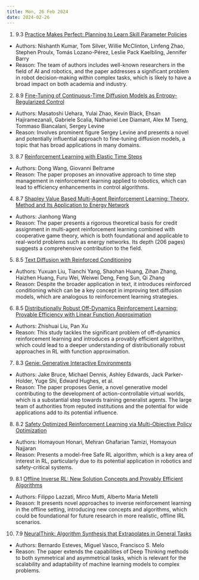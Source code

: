 ```yaml
---
title: Mon, 26 Feb 2024
date: 2024-02-26
---
```

1. 9.3 [Practice Makes Perfect: Planning to Learn Skill Parameter Policies](https://arxiv.org/abs/2402.15025)
* Authors: Nishanth Kumar, Tom Silver, Willie McClinton, Linfeng Zhao, Stephen Proulx, Tomás Lozano-Pérez, Leslie Pack Kaelbling, Jennifer Barry
* Reason: The team of authors includes well-known researchers in the field of AI and robotics, and the paper addresses a significant problem in robot decision-making within complex tasks, which is likely to have a broad impact on both academia and industry.

2. 8.9 [Fine-Tuning of Continuous-Time Diffusion Models as Entropy-Regularized Control](https://arxiv.org/abs/2402.15194)
* Authors: Masatoshi Uehara, Yulai Zhao, Kevin Black, Ehsan Hajiramezanali, Gabriele Scalia, Nathaniel Lee Diamant, Alex M Tseng, Tommaso Biancalani, Sergey Levine
* Reason: Involves prominent figure Sergey Levine and presents a novel and potentially influential approach to fine-tuning diffusion models, a topic that has broad applications in many domains.

3. 8.7 [Reinforcement Learning with Elastic Time Steps](https://arxiv.org/abs/2402.14961)
* Authors: Dong Wang, Giovanni Beltrame
* Reason: The paper proposes an innovative approach to time step management in reinforcement learning applied to robotics, which can lead to efficiency enhancements in control algorithms.

4. 8.7 [Shapley Value Based Multi-Agent Reinforcement Learning: Theory, Method and Its Application to Energy Network](https://arxiv.org/abs/2402.15324)
* Authors: Jianhong Wang
* Reason: The paper presents a rigorous theoretical basis for credit assignment in multi-agent reinforcement learning combined with cooperative game theory, which is both foundational and applicable to real-world problems such as energy networks. Its depth (206 pages) suggests a comprehensive contribution to the field.

5. 8.5 [Text Diffusion with Reinforced Conditioning](https://arxiv.org/abs/2402.14843)
* Authors: Yuxuan Liu, Tianchi Yang, Shaohan Huang, Zihan Zhang, Haizhen Huang, Furu Wei, Weiwei Deng, Feng Sun, Qi Zhang
* Reason: Despite the broader application in text, it introduces reinforced conditioning which can be a key concept in improving text diffusion models, which are analogous to reinforcement learning strategies.

6. 8.5 [Distributionally Robust Off-Dynamics Reinforcement Learning: Provable Efficiency with Linear Function Approximation](https://arxiv.org/abs/2402.15399)
* Authors: Zhishuai Liu, Pan Xu
* Reason: This study tackles the significant problem of off-dynamics reinforcement learning and introduces a provably efficient algorithm, which could lead to a deeper understanding of distributionally robust approaches in RL with function approximation.

7. 8.3 [Genie: Generative Interactive Environments](https://arxiv.org/abs/2402.15391)
* Authors: Jake Bruce, Michael Dennis, Ashley Edwards, Jack Parker-Holder, Yuge Shi, Edward Hughes, et al.
* Reason: The paper proposes Genie, a novel generative model contributing to the development of action-controllable virtual worlds, which is a substantial step towards training generalist agents. The large team of authorities from reputed institutions and the potential for wide applications add to its potential influence.

8. 8.2 [Safety Optimized Reinforcement Learning via Multi-Objective Policy Optimization](https://arxiv.org/abs/2402.15197)
* Authors: Homayoun Honari, Mehran Ghafarian Tamizi, Homayoun Najjaran
* Reason: Presents a model-free Safe RL algorithm, which is a key area of interest in RL, particularly due to its potential application in robotics and safety-critical systems.

9. 8.1 [Offline Inverse RL: New Solution Concepts and Provably Efficient Algorithms](https://arxiv.org/abs/2402.15392)
* Authors: Filippo Lazzati, Mirco Mutti, Alberto Maria Metelli
* Reason: It presents novel approaches to inverse reinforcement learning in the offline setting, introducing new concepts and algorithms, which could be foundational for future research in more realistic, offline IRL scenarios.

10. 7.9 [NeuralThink: Algorithm Synthesis that Extrapolates in General Tasks](https://arxiv.org/abs/2402.15393)
* Authors: Bernardo Esteves, Miguel Vasco, Francisco S. Melo
* Reason: The paper extends the capabilities of Deep Thinking methods to both symmetrical and asymmetrical tasks, which is relevant for the scalability and adaptability of machine learning models to complex problems.

